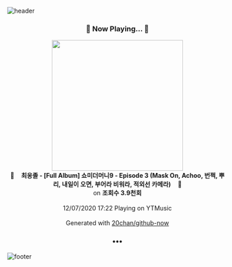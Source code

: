 ![header](https://capsule-render.vercel.app/api?type=wave&height=170&section=header&text=Hi.%20I'm%20SHIFT&fontColor=090707&fontAlignX=45&fontAlignY=65&fontSize=100)

<h3 align="center">🎵 Now Playing... 🎵</h3>
<p align="center">
  <a href="https://music.youtube.com/channel/UC4YXkgp__Ev_3NZ9215MA6Q">
    <img width="300" src="https://i.ytimg.com/vi/QO01wlIj0wo/sddefault.jpg?sqp=-oaymwEWCJADEOEBIAQqCghqEJQEGHgg6AJIWg&rs">
  </a>
  <br>
  🎵&nbsp&nbsp&nbsp <b>최옹졸 - [Full Album] 쇼미더머니9 - Episode 3 (Mask On, Achoo, 번쩍, 뿌리, 내일이 오면, 부어라 비워라, 적외선 카메라)</b> &nbsp&nbsp&nbsp🎵
  <br>
  on <b>조회수 3.9천회</b>
  
  <br />
  <br />
  12/07/2020 17:22 Playing on YTMusic
  <br />
  <br />
  Generated with <a href="https://github.com/20chan/github-now">20chan/github-now</a>
</p>

<h3 align="center">•••</h3>

![footer](https://capsule-render.vercel.app/api?type=wave&height=150&section=footer)
